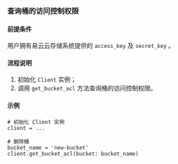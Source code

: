 ### 查询桶的访问控制权限
#### 前提条件
用户拥有易云云存储系统提供的 `access_key` 及 `secret_key` 。

#### 流程说明
1. 初始化 `Client` 实例；
2. 调用 `get_bucket_acl` 方法查询桶的访问控制权限。

#### 示例
```
# 初始化 Client 实例
client = ...

# 删除桶
bucket_name = 'new-bucket'
client.get_bucket_acl(bucket: bucket_name)
```
